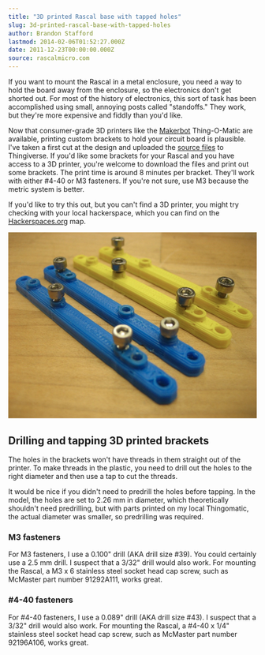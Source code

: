 ```yaml
---
title: "3D printed Rascal base with tapped holes"
slug: 3d-printed-rascal-base-with-tapped-holes
author: Brandon Stafford
lastmod: 2014-02-06T01:52:27.000Z
date: 2011-12-23T00:00:00.000Z
source: rascalmicro.com
---
```

If you want to mount the Rascal in a metal enclosure, you need a way to hold the board away from the enclosure, so the electronics don't get shorted out. For most of the history of electronics, this sort of task has been accomplished using small, annoying posts called "standoffs." They work, but they're more expensive and fiddly than you'd like.

Now that consumer-grade 3D printers like the [Makerbot][1] Thing-O-Matic are available, printing custom brackets to hold your circuit board is plausible. I've taken a first cut at the design and uploaded the [source files][2] to Thingiverse. If you'd like some brackets for your Rascal and you have access to a 3D printer, you're welcome to download the files and print out some brackets. The print time is around 8 minutes per bracket. They'll work with either #4-40 or M3 fasteners. If you're not sure, use M3 because the metric system is better.

If you'd like to try this out, but you can't find a 3D printer, you might try checking with your local hackerspace, which you can find on the [Hackerspaces.org][3] map.

<img src="/img/3d-printed-rascal-bases.jpg" alt="4 handsome pieces of plastic with small fasteners protruding">

## Drilling and tapping 3D printed brackets ##

The holes in the brackets won't have threads in them straight out of the printer. To make  threads in the plastic, you need to drill out the holes to the right diameter and then use a tap to cut the threads.

It would be nice if you didn't need to predrill the holes before tapping. In the model, the holes are set to 2.26 mm in diameter, which theoretically shouldn't need predrilling, but with parts printed on my local Thingomatic, the actual diameter was smaller, so predrilling was required.

### M3 fasteners ###

For M3 fasteners, I use a 0.100" drill (AKA drill size #39). You could certainly use a 2.5 mm drill. I suspect that a 3/32" drill would also work. For mounting the Rascal, a M3 x 6 stainless steel socket head cap screw, such as McMaster part number 91292A111, works great.

### #4-40 fasteners ###

For #4-40 fasteners, I use a 0.089" drill (AKA drill size #43). I suspect that a 3/32" drill would also work. For mounting the Rascal, a #4-40 x 1/4" stainless steel socket head cap screw, such as McMaster part number 92196A106, works great.

[1]: http://www.makerbot.com/
[2]: http://www.thingiverse.com/thing:14894
[3]: http://hackerspaces.org/wiki/List_of_Hacker_Spaces